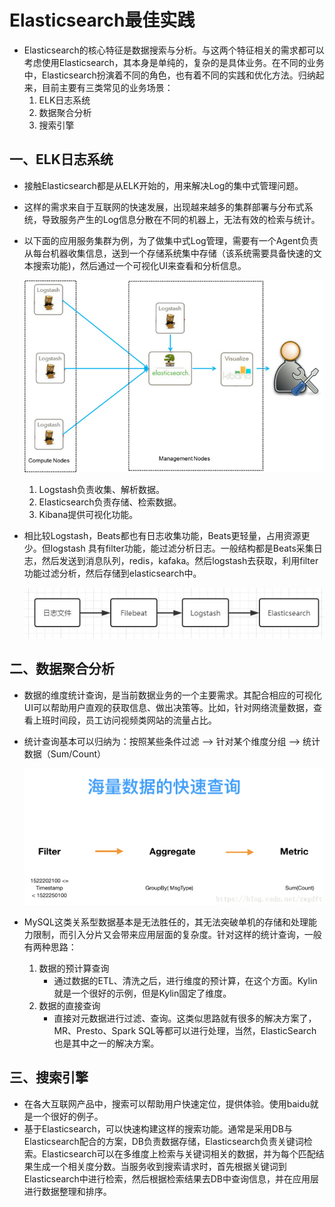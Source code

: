 # Elasticsearch最佳实践

* Elasticsearch的核心特征是数据搜索与分析。与这两个特征相关的需求都可以考虑使用Elasticsearch，其本身是单纯的，复杂的是具体业务。在不同的业务中，Elasticsearch扮演着不同的角色，也有着不同的实践和优化方法。归纳起来，目前主要有三类常见的业务场景：
  1. ELK日志系统
  2. 数据聚合分析
  3. 搜索引擎

## 一、ELK日志系统

* 接触Elasticsearch都是从ELK开始的，用来解决Log的集中式管理问题。

* 这样的需求来自于互联网的快速发展，出现越来越多的集群部署与分布式系统，导致服务产生的Log信息分散在不同的机器上，无法有效的检索与统计。

* 以下面的应用服务集群为例，为了做集中式Log管理，需要有一个Agent负责从每台机器收集信息，送到一个存储系统集中存储（该系统需要具备快速的文本搜索功能)，然后通过一个可视化UI来查看和分析信息。

  ![1181869-20170615170755587-1541111347](ElasticSearch使用场景.assets/elk.jpg)

  1. Logstash负责收集、解析数据。
  2. Elasticsearch负责存储、检索数据。
  3. Kibana提供可视化功能。

* 相比较Logstash，Beats都也有日志收集功能，Beats更轻量，占用资源更少。但logstash 具有filter功能，能过滤分析日志。一般结构都是Beats采集日志，然后发送到消息队列，redis，kafaka。然后logstash去获取，利用filter功能过滤分析，然后存储到elasticsearch中。

  ![img](ElasticSearch使用场景.assets/14249363-2c28dca0e155f369.webp)

## 二、数据聚合分析

* 数据的维度统计查询，是当前数据业务的一个主要需求。其配合相应的可视化UI可以帮助用户直观的获取信息、做出决策等。比如，针对网络流量数据，查看上班时间段，员工访问视频类网站的流量占比。

* 统计查询基本可以归纳为：按照某些条件过滤 --> 针对某个维度分组 --> 统计数据（Sum/Count）

  ![img](ElasticSearch使用场景.assets/20181005201955917.png)

* MySQL这类关系型数据基本是无法胜任的，其无法突破单机的存储和处理能力限制，而引入分片又会带来应用层面的复杂度。针对这样的统计查询，一般有两种思路：

  1. 数据的预计算查询
     * 通过数据的ETL、清洗之后，进行维度的预计算，在这个方面。Kylin就是一个很好的示例，但是Kylin固定了维度。
  2. 数据的直接查询
     * 直接对元数据进行过滤、查询。这类似思路就有很多的解决方案了，MR、Presto、Spark SQL等都可以进行处理，当然，ElasticSearch也是其中之一的解决方案。

## 三、搜索引擎

* 在各大互联网产品中，搜索可以帮助用户快速定位，提供体验。使用baidu就是一个很好的例子。
* 基于Elasticsearch，可以快速构建这样的搜索功能。通常是采用DB与Elasticsearch配合的方案，DB负责数据存储，Elasticsearch负责关键词检索。Elasticsearch可以在多维度上检索与关键词相关的数据，并为每个匹配结果生成一个相关度分数。当服务收到搜索请求时，首先根据关键词到Elasticsearch中进行检索，然后根据检索结果去DB中查询信息，并在应用层进行数据整理和排序。
